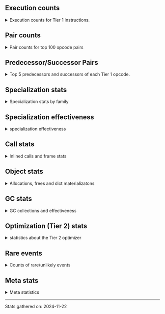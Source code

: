 ## Execution counts

<details>
<summary> Execution counts for Tier 1 instructions. </summary>


The "miss ratio" column shows the percentage of times the instruction
executed that it deoptimized. When this happens, the base unspecialized
instruction is not counted.

<table>
<thead>
<tr>
<th align="left">Name</th>
<th align="right">Base Count</th>
<th align="right">Head Count</th>
<th align="right">Change</th>
</tr>
</thead>
<tbody>
<tr>
<td align="left">NOP</td>
<td align="right">160</td>
<td align="right">2,788,620</td>
<td align="right">1,742,787.5%</td>
</tr>
<tr>
<td align="left">POP_JUMP_IF_NONE</td>
<td align="right">500</td>
<td align="right">6,293,580</td>
<td align="right">1,258,616.0%</td>
</tr>
<tr>
<td align="left">JUMP_BACKWARD</td>
<td align="right">660</td>
<td align="right">55,260</td>
<td align="right">8,272.7%</td>
</tr>
<tr>
<td align="left">GET_ITER</td>
<td align="right">12,920</td>
<td align="right">558,780</td>
<td align="right">4,224.9%</td>
</tr>
<tr>
<td align="left">FOR_ITER_RANGE</td>
<td align="right">13,400</td>
<td align="right">559,260</td>
<td align="right">4,073.6%</td>
</tr>
<tr>
<td align="left">STORE_SUBSCR_LIST_INT</td>
<td align="right">16,580</td>
<td align="right">602,880</td>
<td align="right">3,536.2%</td>
</tr>
<tr>
<td align="left">JUMP_FORWARD</td>
<td align="right">375,800</td>
<td align="right">5,368,120</td>
<td align="right">1,328.5%</td>
</tr>
<tr>
<td align="left">POP_JUMP_IF_NOT_NONE</td>
<td align="right">7,266,700</td>
<td align="right">41,998,860</td>
<td align="right">478.0%</td>
</tr>
<tr>
<td align="left">BINARY_OP_ADD_INT</td>
<td align="right">2,064,980</td>
<td align="right">11,151,640</td>
<td align="right">440.0%</td>
</tr>
<tr>
<td align="left">POP_JUMP_IF_TRUE</td>
<td align="right">2,420,800</td>
<td align="right">12,787,440</td>
<td align="right">428.2%</td>
</tr>
<tr>
<td align="left">CALL_ISINSTANCE</td>
<td align="right">2,420,440</td>
<td align="right">12,522,080</td>
<td align="right">417.3%</td>
</tr>
<tr>
<td align="left">LOAD_GLOBAL_BUILTIN</td>
<td align="right">2,420,740</td>
<td align="right">12,522,380</td>
<td align="right">417.3%</td>
</tr>
<tr>
<td align="left">STORE_ATTR_INSTANCE_VALUE</td>
<td align="right">16,596,040</td>
<td align="right">78,462,640</td>
<td align="right">372.8%</td>
</tr>
<tr>
<td align="left">LOAD_CONST_IMMORTAL</td>
<td align="right">13,225,420</td>
<td align="right">46,097,380</td>
<td align="right">248.6%</td>
</tr>
<tr>
<td align="left">LOAD_FAST_LOAD_FAST</td>
<td align="right">10,260,900</td>
<td align="right">27,826,380</td>
<td align="right">171.2%</td>
</tr>
<tr>
<td align="left">SWAP</td>
<td align="right">3,614,640</td>
<td align="right">9,727,120</td>
<td align="right">169.1%</td>
</tr>
<tr>
<td align="left">LOAD_GLOBAL_MODULE</td>
<td align="right">16,203,540</td>
<td align="right">42,356,420</td>
<td align="right">161.4%</td>
</tr>
<tr>
<td align="left">LOAD_FAST</td>
<td align="right">122,089,020</td>
<td align="right">317,163,180</td>
<td align="right">159.8%</td>
</tr>
<tr>
<td align="left">RESUME_CHECK</td>
<td align="right">23,177,240</td>
<td align="right">53,276,760</td>
<td align="right">129.9%</td>
</tr>
<tr>
<td align="left">BINARY_SUBSCR_LIST_INT</td>
<td align="right">4,436,640</td>
<td align="right">8,829,000</td>
<td align="right">99.0%</td>
</tr>
<tr>
<td align="left">LOAD_ATTR_INSTANCE_VALUE</td>
<td align="right">58,407,980</td>
<td align="right">115,920,620</td>
<td align="right">98.5%</td>
</tr>
<tr>
<td align="left">STORE_FAST</td>
<td align="right">44,225,400</td>
<td align="right">78,523,820</td>
<td align="right">77.6%</td>
</tr>
<tr>
<td align="left">CALL_PY_EXACT_ARGS</td>
<td align="right">31,104,880</td>
<td align="right">53,829,840</td>
<td align="right">73.1%</td>
</tr>
<tr>
<td align="left">LOAD_ATTR_METHOD_WITH_VALUES</td>
<td align="right">31,267,760</td>
<td align="right">54,013,340</td>
<td align="right">72.7%</td>
</tr>
<tr>
<td align="left">UNARY_NOT</td>
<td align="right">3,350,000</td>
<td align="right">1,409,240</td>
<td align="right">-57.9%</td>
</tr>
<tr>
<td align="left">BINARY_OP</td>
<td align="right">6,001,080</td>
<td align="right">2,590,920</td>
<td align="right">-56.8%</td>
</tr>
<tr>
<td align="left">LOAD_CONST</td>
<td align="right">1,200,360</td>
<td align="right">617,300</td>
<td align="right">-48.6%</td>
</tr>
<tr>
<td align="left">COMPARE_OP_INT</td>
<td align="right">9,469,700</td>
<td align="right">13,687,080</td>
<td align="right">44.5%</td>
</tr>
<tr>
<td align="left">BINARY_OP_SUBTRACT_INT</td>
<td align="right">2,415,140</td>
<td align="right">1,506,240</td>
<td align="right">-37.6%</td>
</tr>
<tr>
<td align="left">POP_TOP</td>
<td align="right">9,305,960</td>
<td align="right">12,288,880</td>
<td align="right">32.1%</td>
</tr>
<tr>
<td align="left">ENTER_EXECUTOR</td>
<td align="right">32,883,420</td>
<td align="right">23,801,300</td>
<td align="right">-27.6%</td>
</tr>
<tr>
<td align="left">RETURN_VALUE</td>
<td align="right">71,092,480</td>
<td align="right">87,322,420</td>
<td align="right">22.8%</td>
</tr>
<tr>
<td align="left">LOAD_SMALL_INT</td>
<td align="right">14,098,860</td>
<td align="right">17,047,740</td>
<td align="right">20.9%</td>
</tr>
<tr>
<td align="left">POP_JUMP_IF_FALSE</td>
<td align="right">50,064,140</td>
<td align="right">40,106,760</td>
<td align="right">-19.9%</td>
</tr>
<tr>
<td align="left">TO_BOOL_BOOL</td>
<td align="right">46,365,180</td>
<td align="right">40,535,640</td>
<td align="right">-12.6%</td>
</tr>
<tr>
<td align="left">COPY</td>
<td align="right">13,630,220</td>
<td align="right">13,580,760</td>
<td align="right">-0.4%</td>
</tr>
<tr>
<td align="left">EXIT_INIT_CHECK</td>
<td align="right">6,240</td>
<td align="right">6,240</td>
<td align="right">0.0%</td>
</tr>
<tr>
<td align="left">CALL_ALLOC_AND_ENTER_INIT</td>
<td align="right">6,240</td>
<td align="right">6,240</td>
<td align="right">0.0%</td>
</tr>
<tr>
<td align="left">BUILD_LIST</td>
<td align="right">1,920</td>
<td align="right">1,920</td>
<td align="right">0.0%</td>
</tr>
<tr>
<td align="left">LOAD_ATTR_CLASS</td>
<td align="right">1,440</td>
<td align="right">1,440</td>
<td align="right">0.0%</td>
</tr>
<tr>
<td align="left">EXTENDED_ARG</td>
<td align="right">720</td>
<td align="right">720</td>
<td align="right">0.0%</td>
</tr>
<tr>
<td align="left">PUSH_NULL</td>
<td align="right">600</td>
<td align="right">600</td>
<td align="right">0.0%</td>
</tr>
<tr>
<td align="left">CALL_NON_PY_GENERAL</td>
<td align="right">540</td>
<td align="right">540</td>
<td align="right">0.0%</td>
</tr>
<tr>
<td align="left">CALL_BUILTIN_CLASS</td>
<td align="right">300</td>
<td align="right">300</td>
<td align="right">0.0%</td>
</tr>
<tr>
<td align="left">LOAD_ATTR</td>
<td align="right">280</td>
<td align="right">280</td>
<td align="right">0.0%</td>
</tr>
<tr>
<td align="left">CALL</td>
<td align="right">260</td>
<td align="right">260</td>
<td align="right">0.0%</td>
</tr>
<tr>
<td align="left">INTERPRETER_EXIT</td>
<td align="right">240</td>
<td align="right">240</td>
<td align="right">0.0%</td>
</tr>
<tr>
<td align="left">LOAD_ATTR_MODULE</td>
<td align="right">180</td>
<td align="right">180</td>
<td align="right">0.0%</td>
</tr>
<tr>
<td align="left">BUILD_TUPLE</td>
<td align="right">120</td>
<td align="right">120</td>
<td align="right">0.0%</td>
</tr>
<tr>
<td align="left">LOAD_ATTR_METHOD_NO_DICT</td>
<td align="right">120</td>
<td align="right">120</td>
<td align="right">0.0%</td>
</tr>
<tr>
<td align="left">TO_BOOL</td>
<td align="right">100</td>
<td align="right">100</td>
<td align="right">0.0%</td>
</tr>
<tr>
<td align="left">LOAD_GLOBAL</td>
<td align="right">100</td>
<td align="right">100</td>
<td align="right">0.0%</td>
</tr>
<tr>
<td align="left">MAKE_FUNCTION</td>
<td align="right">60</td>
<td align="right">60</td>
<td align="right">0.0%</td>
</tr>
<tr>
<td align="left">CALL_FUNCTION_EX</td>
<td align="right">60</td>
<td align="right">60</td>
<td align="right">0.0%</td>
</tr>
<tr>
<td align="left">COPY_FREE_VARS</td>
<td align="right">60</td>
<td align="right">60</td>
<td align="right">0.0%</td>
</tr>
<tr>
<td align="left">FOR_ITER</td>
<td align="right">60</td>
<td align="right">60</td>
<td align="right">0.0%</td>
</tr>
<tr>
<td align="left">IS_OP</td>
<td align="right">60</td>
<td align="right">60</td>
<td align="right">0.0%</td>
</tr>
<tr>
<td align="left">LOAD_DEREF</td>
<td align="right">60</td>
<td align="right">60</td>
<td align="right">0.0%</td>
</tr>
<tr>
<td align="left">MAKE_CELL</td>
<td align="right">60</td>
<td align="right">60</td>
<td align="right">0.0%</td>
</tr>
<tr>
<td align="left">SET_FUNCTION_ATTRIBUTE</td>
<td align="right">60</td>
<td align="right">60</td>
<td align="right">0.0%</td>
</tr>
<tr>
<td align="left">STORE_DEREF</td>
<td align="right">60</td>
<td align="right">60</td>
<td align="right">0.0%</td>
</tr>
<tr>
<td align="left">STORE_FAST_STORE_FAST</td>
<td align="right">60</td>
<td align="right">60</td>
<td align="right">0.0%</td>
</tr>
<tr>
<td align="left">BINARY_OP_SUBTRACT_FLOAT</td>
<td align="right">60</td>
<td align="right">60</td>
<td align="right">0.0%</td>
</tr>
<tr>
<td align="left">BINARY_SUBSCR_TUPLE_INT</td>
<td align="right">60</td>
<td align="right">60</td>
<td align="right">0.0%</td>
</tr>
<tr>
<td align="left">CALL_METHOD_DESCRIPTOR_NOARGS</td>
<td align="right">60</td>
<td align="right">60</td>
<td align="right">0.0%</td>
</tr>
<tr>
<td align="left">CALL_METHOD_DESCRIPTOR_O</td>
<td align="right">60</td>
<td align="right">60</td>
<td align="right">0.0%</td>
</tr>
<tr>
<td align="left">CALL_PY_GENERAL</td>
<td align="right">60</td>
<td align="right">60</td>
<td align="right">0.0%</td>
</tr>
<tr>
<td align="left">UNPACK_SEQUENCE_TWO_TUPLE</td>
<td align="right">60</td>
<td align="right">60</td>
<td align="right">0.0%</td>
</tr>
<tr>
<td align="left">BINARY_SUBSCR</td>
<td align="right">20</td>
<td align="right">20</td>
<td align="right">0.0%</td>
</tr>
<tr>
<td align="left">COMPARE_OP</td>
<td align="right">20</td>
<td align="right">20</td>
<td align="right">0.0%</td>
</tr>
<tr>
<td align="left">UNPACK_SEQUENCE</td>
<td align="right">20</td>
<td align="right">20</td>
<td align="right">0.0%</td>
</tr>
</tbody>
</table>


</details>

## Pair counts

<details>
<summary> Pair counts for top 100 opcode pairs </summary>


Pairs of specialized operations that deoptimize and are then followed by
the corresponding unspecialized instruction are not counted as pairs.

Not included in comparative output.


</details>

## Predecessor/Successor Pairs

<details>
<summary> Top 5 predecessors and successors of each Tier 1 opcode. </summary>


This does not include the unspecialized instructions that occur after a
specialized instruction deoptimizes.

Not included in comparative output.


</details>

## Specialization stats

<details>
<summary> Specialization stats by family </summary>

### BINARY_OP

<details>
<summary> specialization stats for BINARY_OP family </summary>

<table>
<thead>
<tr>
<th align="left">Kind</th>
<th align="right">Base Count</th>
<th align="right">Base Ratio</th>
<th align="right">Head Count</th>
<th align="right">Head Ratio</th>
<th align="right">Change</th>
</tr>
</thead>
<tbody>
<tr>
<td align="left">
deferred
<details>
<summary>ⓘ</summary>

Lists the number of "deferred" (i.e. not specialized) instructions executed.
</details>
</td>
<td align="right">5,999,520</td>
<td align="right">23.9%</td>
<td align="right">2,590,200</td>
<td align="right">11.9%</td>
<td align="right">-56.8%</td>
</tr>
<tr>
<td align="left">
hit
<details>
<summary>ⓘ</summary>

Specialized instructions that complete.
</details>
</td>
<td align="right">19,144,140</td>
<td align="right">76.1%</td>
<td align="right">19,144,140</td>
<td align="right">88.1%</td>
<td align="right">0.0%</td>
</tr>
</tbody>
</table>

<table>
<thead>
<tr>
<th align="left">Success</th>
<th align="right">Base Count</th>
<th align="right">Base Ratio</th>
<th align="right">Head Count</th>
<th align="right">Head Ratio</th>
<th align="right">Change</th>
</tr>
</thead>
<tbody>
<tr>
<td align="left">Failure</td>
<td align="right">1,540</td>
<td align="right">100.0%</td>
<td align="right">700</td>
<td align="right">100.0%</td>
<td align="right">-54.5%</td>
</tr>
<tr>
<td align="left">Success</td>
<td align="right">0</td>
<td align="right">0.0%</td>
<td align="right">0</td>
<td align="right">0.0%</td>
<td align="right"></td>
</tr>
</tbody>
</table>

<table>
<thead>
<tr>
<th align="left">Failure kind</th>
<th align="right">Base Count</th>
<th align="right">Base Ratio</th>
<th align="right">Head Count</th>
<th align="right">Head Ratio</th>
<th align="right">Change</th>
</tr>
</thead>
<tbody>
<tr>
<td align="left">and int</td>
<td align="right">600</td>
<td align="right">39.0%</td>
<td align="right">220</td>
<td align="right">31.4%</td>
<td align="right">-63.3%</td>
</tr>
<tr>
<td align="left">floor divide</td>
<td align="right">600</td>
<td align="right">39.0%</td>
<td align="right">280</td>
<td align="right">40.0%</td>
<td align="right">-53.3%</td>
</tr>
<tr>
<td align="left">xor</td>
<td align="right">300</td>
<td align="right">19.5%</td>
<td align="right">160</td>
<td align="right">22.9%</td>
<td align="right">-46.7%</td>
</tr>
<tr>
<td align="left">multiply different types</td>
<td align="right">40</td>
<td align="right">2.6%</td>
<td align="right">40</td>
<td align="right">5.7%</td>
<td align="right">0.0%</td>
</tr>
</tbody>
</table>


</details>

### BINARY_SUBSCR

<details>
<summary> specialization stats for BINARY_SUBSCR family </summary>

<table>
<thead>
<tr>
<th align="left">Kind</th>
<th align="right">Base Count</th>
<th align="right">Base Ratio</th>
<th align="right">Head Count</th>
<th align="right">Head Ratio</th>
<th align="right">Change</th>
</tr>
</thead>
<tbody>
<tr>
<td align="left">
hit
<details>
<summary>ⓘ</summary>

Specialized instructions that complete.
</details>
</td>
<td align="right">10,210,860</td>
<td align="right">100.0%</td>
<td align="right">10,210,860</td>
<td align="right">100.0%</td>
<td align="right">0.0%</td>
</tr>
</tbody>
</table>

<table>
<thead>
<tr>
<th align="left">Success</th>
<th align="right">Base Count</th>
<th align="right">Base Ratio</th>
<th align="right">Head Count</th>
<th align="right">Head Ratio</th>
<th align="right">Change</th>
</tr>
</thead>
<tbody>
<tr>
<td align="left">Success</td>
<td align="right">20</td>
<td align="right">100.0%</td>
<td align="right">20</td>
<td align="right">100.0%</td>
<td align="right">0.0%</td>
</tr>
<tr>
<td align="left">Failure</td>
<td align="right">0</td>
<td align="right">0.0%</td>
<td align="right">0</td>
<td align="right">0.0%</td>
<td align="right"></td>
</tr>
</tbody>
</table>


</details>

### CALL

<details>
<summary> specialization stats for CALL family </summary>

<table>
<thead>
<tr>
<th align="left">Kind</th>
<th align="right">Base Count</th>
<th align="right">Base Ratio</th>
<th align="right">Head Count</th>
<th align="right">Head Ratio</th>
<th align="right">Change</th>
</tr>
</thead>
<tbody>
<tr>
<td align="left">
miss
<details>
<summary>ⓘ</summary>

Specialized instructions that deopt.
</details>
</td>
<td align="right">7,179,180</td>
<td align="right">5.5%</td>
<td align="right">7,661,400</td>
<td align="right">5.8%</td>
<td align="right">6.7%</td>
</tr>
<tr>
<td align="left">
hit
<details>
<summary>ⓘ</summary>

Specialized instructions that complete.
</details>
</td>
<td align="right">124,272,920</td>
<td align="right">94.5%</td>
<td align="right">123,799,820</td>
<td align="right">94.2%</td>
<td align="right">-0.4%</td>
</tr>
</tbody>
</table>

<table>
<thead>
<tr>
<th align="left">Success</th>
<th align="right">Base Count</th>
<th align="right">Base Ratio</th>
<th align="right">Head Count</th>
<th align="right">Head Ratio</th>
<th align="right">Change</th>
</tr>
</thead>
<tbody>
<tr>
<td align="left">Success</td>
<td align="right">135,700</td>
<td align="right">100.0%</td>
<td align="right">144,820</td>
<td align="right">100.0%</td>
<td align="right">6.7%</td>
</tr>
<tr>
<td align="left">Failure</td>
<td align="right">0</td>
<td align="right">0.0%</td>
<td align="right">0</td>
<td align="right">0.0%</td>
<td align="right"></td>
</tr>
</tbody>
</table>


</details>

### COMPARE_OP

<details>
<summary> specialization stats for COMPARE_OP family </summary>

<table>
<thead>
<tr>
<th align="left">Kind</th>
<th align="right">Base Count</th>
<th align="right">Base Ratio</th>
<th align="right">Head Count</th>
<th align="right">Head Ratio</th>
<th align="right">Change</th>
</tr>
</thead>
<tbody>
<tr>
<td align="left">
hit
<details>
<summary>ⓘ</summary>

Specialized instructions that complete.
</details>
</td>
<td align="right">21,199,500</td>
<td align="right">100.0%</td>
<td align="right">21,199,500</td>
<td align="right">100.0%</td>
<td align="right">0.0%</td>
</tr>
</tbody>
</table>

<table>
<thead>
<tr>
<th align="left">Success</th>
<th align="right">Base Count</th>
<th align="right">Base Ratio</th>
<th align="right">Head Count</th>
<th align="right">Head Ratio</th>
<th align="right">Change</th>
</tr>
</thead>
<tbody>
<tr>
<td align="left">Success</td>
<td align="right">20</td>
<td align="right">100.0%</td>
<td align="right">20</td>
<td align="right">100.0%</td>
<td align="right">0.0%</td>
</tr>
<tr>
<td align="left">Failure</td>
<td align="right">0</td>
<td align="right">0.0%</td>
<td align="right">0</td>
<td align="right">0.0%</td>
<td align="right"></td>
</tr>
</tbody>
</table>


</details>

### FOR_ITER

<details>
<summary> specialization stats for FOR_ITER family </summary>

<table>
<thead>
<tr>
<th align="left">Kind</th>
<th align="right">Base Count</th>
<th align="right">Base Ratio</th>
<th align="right">Head Count</th>
<th align="right">Head Ratio</th>
<th align="right">Change</th>
</tr>
</thead>
<tbody>
<tr>
<td align="left">
hit
<details>
<summary>ⓘ</summary>

Specialized instructions that complete.
</details>
</td>
<td align="right">13,400</td>
<td align="right">99.6%</td>
<td align="right">559,260</td>
<td align="right">100.0%</td>
<td align="right">4,073.6%</td>
</tr>
<tr>
<td align="left">
deferred
<details>
<summary>ⓘ</summary>

Lists the number of "deferred" (i.e. not specialized) instructions executed.
</details>
</td>
<td align="right">60</td>
<td align="right">0.4%</td>
<td align="right">60</td>
<td align="right">0.0%</td>
<td align="right">0.0%</td>
</tr>
</tbody>
</table>


</details>

### LOAD_ATTR

<details>
<summary> specialization stats for LOAD_ATTR family </summary>

<table>
<thead>
<tr>
<th align="left">Kind</th>
<th align="right">Base Count</th>
<th align="right">Base Ratio</th>
<th align="right">Head Count</th>
<th align="right">Head Ratio</th>
<th align="right">Change</th>
</tr>
</thead>
<tbody>
<tr>
<td align="left">
miss
<details>
<summary>ⓘ</summary>

Specialized instructions that deopt.
</details>
</td>
<td align="right">31,172,240</td>
<td align="right">9.0%</td>
<td align="right">41,834,700</td>
<td align="right">11.9%</td>
<td align="right">34.2%</td>
</tr>
<tr>
<td align="left">
hit
<details>
<summary>ⓘ</summary>

Specialized instructions that complete.
</details>
</td>
<td align="right">313,884,000</td>
<td align="right">91.0%</td>
<td align="right">310,309,400</td>
<td align="right">88.1%</td>
<td align="right">-1.1%</td>
</tr>
<tr>
<td align="left">
deferred
<details>
<summary>ⓘ</summary>

Lists the number of "deferred" (i.e. not specialized) instructions executed.
</details>
</td>
<td align="right">60</td>
<td align="right">0.0%</td>
<td align="right">60</td>
<td align="right">0.0%</td>
<td align="right">0.0%</td>
</tr>
</tbody>
</table>

<table>
<thead>
<tr>
<th align="left">Success</th>
<th align="right">Base Count</th>
<th align="right">Base Ratio</th>
<th align="right">Head Count</th>
<th align="right">Head Ratio</th>
<th align="right">Change</th>
</tr>
</thead>
<tbody>
<tr>
<td align="left">Success</td>
<td align="right">588,340</td>
<td align="right">100.0%</td>
<td align="right">789,560</td>
<td align="right">100.0%</td>
<td align="right">34.2%</td>
</tr>
<tr>
<td align="left">Failure</td>
<td align="right">20</td>
<td align="right">0.0%</td>
<td align="right">20</td>
<td align="right">0.0%</td>
<td align="right">0.0%</td>
</tr>
</tbody>
</table>


</details>

### LOAD_GLOBAL

<details>
<summary> specialization stats for LOAD_GLOBAL family </summary>

<table>
<thead>
<tr>
<th align="left">Kind</th>
<th align="right">Base Count</th>
<th align="right">Base Ratio</th>
<th align="right">Head Count</th>
<th align="right">Head Ratio</th>
<th align="right">Change</th>
</tr>
</thead>
<tbody>
<tr>
<td align="left">
hit
<details>
<summary>ⓘ</summary>

Specialized instructions that complete.
</details>
</td>
<td align="right">18,624,280</td>
<td align="right">100.0%</td>
<td align="right">54,878,800</td>
<td align="right">100.0%</td>
<td align="right">194.7%</td>
</tr>
</tbody>
</table>

<table>
<thead>
<tr>
<th align="left">Success</th>
<th align="right">Base Count</th>
<th align="right">Base Ratio</th>
<th align="right">Head Count</th>
<th align="right">Head Ratio</th>
<th align="right">Change</th>
</tr>
</thead>
<tbody>
<tr>
<td align="left">Success</td>
<td align="right">100</td>
<td align="right">100.0%</td>
<td align="right">100</td>
<td align="right">100.0%</td>
<td align="right">0.0%</td>
</tr>
<tr>
<td align="left">Failure</td>
<td align="right">0</td>
<td align="right">0.0%</td>
<td align="right">0</td>
<td align="right">0.0%</td>
<td align="right"></td>
</tr>
</tbody>
</table>


</details>

### STORE_ATTR

<details>
<summary> specialization stats for STORE_ATTR family </summary>

<table>
<thead>
<tr>
<th align="left">Kind</th>
<th align="right">Base Count</th>
<th align="right">Base Ratio</th>
<th align="right">Head Count</th>
<th align="right">Head Ratio</th>
<th align="right">Change</th>
</tr>
</thead>
<tbody>
<tr>
<td align="left">
miss
<details>
<summary>ⓘ</summary>

Specialized instructions that deopt.
</details>
</td>
<td align="right">22,620</td>
<td align="right">0.0%</td>
<td align="right">10,949,860</td>
<td align="right">12.3%</td>
<td align="right">48,307.9%</td>
</tr>
<tr>
<td align="left">
hit
<details>
<summary>ⓘ</summary>

Specialized instructions that complete.
</details>
</td>
<td align="right">89,153,900</td>
<td align="right">100.0%</td>
<td align="right">78,432,800</td>
<td align="right">87.7%</td>
<td align="right">-12.0%</td>
</tr>
</tbody>
</table>

<table>
<thead>
<tr>
<th align="left">Success</th>
<th align="right">Base Count</th>
<th align="right">Base Ratio</th>
<th align="right">Head Count</th>
<th align="right">Head Ratio</th>
<th align="right">Change</th>
</tr>
</thead>
<tbody>
<tr>
<td align="left">Success</td>
<td align="right">440</td>
<td align="right">100.0%</td>
<td align="right">206,580</td>
<td align="right">100.0%</td>
<td align="right">46,850.0%</td>
</tr>
<tr>
<td align="left">Failure</td>
<td align="right">0</td>
<td align="right">0.0%</td>
<td align="right">0</td>
<td align="right">0.0%</td>
<td align="right"></td>
</tr>
</tbody>
</table>


</details>

### STORE_SUBSCR

<details>
<summary> specialization stats for STORE_SUBSCR family </summary>

<table>
<thead>
<tr>
<th align="left">Kind</th>
<th align="right">Base Count</th>
<th align="right">Base Ratio</th>
<th align="right">Head Count</th>
<th align="right">Head Ratio</th>
<th align="right">Change</th>
</tr>
</thead>
<tbody>
<tr>
<td align="left">
hit
<details>
<summary>ⓘ</summary>

Specialized instructions that complete.
</details>
</td>
<td align="right">2,235,360</td>
<td align="right">100.0%</td>
<td align="right">2,235,360</td>
<td align="right">100.0%</td>
<td align="right">0.0%</td>
</tr>
</tbody>
</table>


</details>

### TO_BOOL

<details>
<summary> specialization stats for TO_BOOL family </summary>

<table>
<thead>
<tr>
<th align="left">Kind</th>
<th align="right">Base Count</th>
<th align="right">Base Ratio</th>
<th align="right">Head Count</th>
<th align="right">Head Ratio</th>
<th align="right">Change</th>
</tr>
</thead>
<tbody>
<tr>
<td align="left">
hit
<details>
<summary>ⓘ</summary>

Specialized instructions that complete.
</details>
</td>
<td align="right">162,486,420</td>
<td align="right">100.0%</td>
<td align="right">160,068,600</td>
<td align="right">100.0%</td>
<td align="right">-1.5%</td>
</tr>
<tr>
<td align="left">
deferred
<details>
<summary>ⓘ</summary>

Lists the number of "deferred" (i.e. not specialized) instructions executed.
</details>
</td>
<td align="right">60</td>
<td align="right">0.0%</td>
<td align="right">60</td>
<td align="right">0.0%</td>
<td align="right">0.0%</td>
</tr>
</tbody>
</table>

<table>
<thead>
<tr>
<th align="left">Success</th>
<th align="right">Base Count</th>
<th align="right">Base Ratio</th>
<th align="right">Head Count</th>
<th align="right">Head Ratio</th>
<th align="right">Change</th>
</tr>
</thead>
<tbody>
<tr>
<td align="left">Success</td>
<td align="right">20</td>
<td align="right">50.0%</td>
<td align="right">20</td>
<td align="right">50.0%</td>
<td align="right">0.0%</td>
</tr>
<tr>
<td align="left">Failure</td>
<td align="right">20</td>
<td align="right">50.0%</td>
<td align="right">20</td>
<td align="right">50.0%</td>
<td align="right">0.0%</td>
</tr>
</tbody>
</table>

<table>
<thead>
<tr>
<th align="left">Failure kind</th>
<th align="right">Base Count</th>
<th align="right">Base Ratio</th>
<th align="right">Head Count</th>
<th align="right">Head Ratio</th>
<th align="right">Change</th>
</tr>
</thead>
<tbody>
<tr>
<td align="left">sequence</td>
<td align="right">20</td>
<td align="right">100.0%</td>
<td align="right">20</td>
<td align="right">100.0%</td>
<td align="right">0.0%</td>
</tr>
</tbody>
</table>


</details>

### UNPACK_SEQUENCE

<details>
<summary> specialization stats for UNPACK_SEQUENCE family </summary>

<table>
<thead>
<tr>
<th align="left">Kind</th>
<th align="right">Base Count</th>
<th align="right">Base Ratio</th>
<th align="right">Head Count</th>
<th align="right">Head Ratio</th>
<th align="right">Change</th>
</tr>
</thead>
<tbody>
<tr>
<td align="left">
hit
<details>
<summary>ⓘ</summary>

Specialized instructions that complete.
</details>
</td>
<td align="right">60</td>
<td align="right">75.0%</td>
<td align="right">60</td>
<td align="right">75.0%</td>
<td align="right">0.0%</td>
</tr>
</tbody>
</table>

<table>
<thead>
<tr>
<th align="left">Success</th>
<th align="right">Base Count</th>
<th align="right">Base Ratio</th>
<th align="right">Head Count</th>
<th align="right">Head Ratio</th>
<th align="right">Change</th>
</tr>
</thead>
<tbody>
<tr>
<td align="left">Success</td>
<td align="right">20</td>
<td align="right">100.0%</td>
<td align="right">20</td>
<td align="right">100.0%</td>
<td align="right">0.0%</td>
</tr>
<tr>
<td align="left">Failure</td>
<td align="right">0</td>
<td align="right">0.0%</td>
<td align="right">0</td>
<td align="right">0.0%</td>
<td align="right"></td>
</tr>
</tbody>
</table>


</details>


</details>

## Specialization effectiveness

<details>
<summary> specialization effectiveness </summary>


All entries are execution counts. Should add up to the total number of
Tier 1 instructions executed.

<table>
<thead>
<tr>
<th align="left">Instructions</th>
<th align="right">Base Count</th>
<th align="right">Base Ratio</th>
<th align="right">Head Count</th>
<th align="right">Head Ratio</th>
<th align="right">Change</th>
</tr>
</thead>
<tbody>
<tr>
<td align="left">
Specialized hits
<details>
<summary>ⓘ</summary>

Specialized instructions, e.g. `LOAD_ATTR_MODULE` that complete.
</details>
</td>
<td align="right">221,240,040</td>
<td align="right">34.0%</td>
<td align="right">485,435,760</td>
<td align="right">38.9%</td>
<td align="right">119.4%</td>
</tr>
<tr>
<td align="left">
Basic
<details>
<summary>ⓘ</summary>

Instructions that are not and cannot be specialized, e.g. `LOAD_FAST`.
</details>
</td>
<td align="right">385,903,320</td>
<td align="right">59.2%</td>
<td align="right">699,275,940</td>
<td align="right">56.0%</td>
<td align="right">81.2%</td>
</tr>
<tr>
<td align="left">
Specialized misses
<details>
<summary>ⓘ</summary>

Specialized instructions, e.g. `LOAD_ATTR_MODULE` that deopt.
</details>
</td>
<td align="right">38,374,800</td>
<td align="right">5.9%</td>
<td align="right">60,446,620</td>
<td align="right">4.8%</td>
<td align="right">57.5%</td>
</tr>
<tr>
<td align="left">
Not specialized
<details>
<summary>ⓘ</summary>

Instructions that could be specialized but aren't, e.g. `LOAD_ATTR`, `BINARY_SLICE`.
</details>
</td>
<td align="right">6,001,940</td>
<td align="right">0.9%</td>
<td align="right">2,591,780</td>
<td align="right">0.2%</td>
<td align="right">-56.8%</td>
</tr>
</tbody>
</table>

### Deferred by instruction

<details>
<summary> Breakdown of deferred (not specialized) instruction counts by family </summary>

<table>
<thead>
<tr>
<th align="left">Name</th>
<th align="right">Base Count</th>
<th align="right">Base Ratio</th>
<th align="right">Head Count</th>
<th align="right">Head Ratio</th>
<th align="right">Change</th>
</tr>
</thead>
<tbody>
<tr>
<td align="left">BINARY_OP</td>
<td align="right">5,999,520</td>
<td align="right">100.0%</td>
<td align="right">2,590,200</td>
<td align="right">100.0%</td>
<td align="right">-56.8%</td>
</tr>
<tr>
<td align="left">TO_BOOL</td>
<td align="right">60</td>
<td align="right">0.0%</td>
<td align="right">60</td>
<td align="right">0.0%</td>
<td align="right">0.0%</td>
</tr>
<tr>
<td align="left">FOR_ITER</td>
<td align="right">60</td>
<td align="right">0.0%</td>
<td align="right">60</td>
<td align="right">0.0%</td>
<td align="right">0.0%</td>
</tr>
<tr>
<td align="left">LOAD_ATTR</td>
<td align="right">60</td>
<td align="right">0.0%</td>
<td align="right">60</td>
<td align="right">0.0%</td>
<td align="right">0.0%</td>
</tr>
<tr>
<td align="left">BINARY_SLICE</td>
<td align="right">0</td>
<td align="right">0.0%</td>
<td align="right">0</td>
<td align="right">0.0%</td>
<td align="right"></td>
</tr>
<tr>
<td align="left">STORE_SLICE</td>
<td align="right">0</td>
<td align="right">0.0%</td>
<td align="right">0</td>
<td align="right">0.0%</td>
<td align="right"></td>
</tr>
<tr>
<td align="left">CACHE</td>
<td align="right">0</td>
<td align="right">0.0%</td>
<td align="right">0</td>
<td align="right">0.0%</td>
<td align="right"></td>
</tr>
<tr>
<td align="left">BINARY_SUBSCR</td>
<td align="right">0</td>
<td align="right">0.0%</td>
<td align="right">0</td>
<td align="right">0.0%</td>
<td align="right"></td>
</tr>
<tr>
<td align="left">EXIT_INIT_CHECK</td>
<td align="right">0</td>
<td align="right">0.0%</td>
<td align="right">0</td>
<td align="right">0.0%</td>
<td align="right"></td>
</tr>
<tr>
<td align="left">GET_ITER</td>
<td align="right">0</td>
<td align="right">0.0%</td>
<td align="right">0</td>
<td align="right">0.0%</td>
<td align="right"></td>
</tr>
</tbody>
</table>


</details>

### Misses by instruction

<details>
<summary> Breakdown of misses (specialized deopts) instruction counts by family </summary>

<table>
<thead>
<tr>
<th align="left">Name</th>
<th align="right">Base Count</th>
<th align="right">Base Ratio</th>
<th align="right">Head Count</th>
<th align="right">Head Ratio</th>
<th align="right">Change</th>
</tr>
</thead>
<tbody>
<tr>
<td align="left">STORE_ATTR_INSTANCE_VALUE</td>
<td align="right">22,620</td>
<td align="right">0.1%</td>
<td align="right">10,949,860</td>
<td align="right">18.1%</td>
<td align="right">48,307.9%</td>
</tr>
<tr>
<td align="left">LOAD_ATTR_INSTANCE_VALUE</td>
<td align="right">15,265,460</td>
<td align="right">39.8%</td>
<td align="right">24,351,220</td>
<td align="right">40.3%</td>
<td align="right">59.5%</td>
</tr>
<tr>
<td align="left">RESUME</td>
<td align="right">760</td>
<td align="right">0.0%</td>
<td align="right">660</td>
<td align="right">0.0%</td>
<td align="right">-13.2%</td>
</tr>
<tr>
<td align="left">RESUME_CHECK</td>
<td align="right">760</td>
<td align="right">0.0%</td>
<td align="right">660</td>
<td align="right">0.0%</td>
<td align="right">-13.2%</td>
</tr>
<tr>
<td align="left">LOAD_ATTR_METHOD_WITH_VALUES</td>
<td align="right">15,906,780</td>
<td align="right">41.5%</td>
<td align="right">17,483,480</td>
<td align="right">28.9%</td>
<td align="right">9.9%</td>
</tr>
<tr>
<td align="left">CALL_PY_EXACT_ARGS</td>
<td align="right">7,179,180</td>
<td align="right">18.7%</td>
<td align="right">7,661,400</td>
<td align="right">12.7%</td>
<td align="right">6.7%</td>
</tr>
<tr>
<td align="left">CACHE</td>
<td align="right">0</td>
<td align="right">0.0%</td>
<td align="right">0</td>
<td align="right">0.0%</td>
<td align="right"></td>
</tr>
<tr>
<td align="left">EXIT_INIT_CHECK</td>
<td align="right">0</td>
<td align="right">0.0%</td>
<td align="right">0</td>
<td align="right">0.0%</td>
<td align="right"></td>
</tr>
<tr>
<td align="left">GET_ITER</td>
<td align="right">0</td>
<td align="right">0.0%</td>
<td align="right">0</td>
<td align="right">0.0%</td>
<td align="right"></td>
</tr>
<tr>
<td align="left">INTERPRETER_EXIT</td>
<td align="right">0</td>
<td align="right">0.0%</td>
<td align="right">0</td>
<td align="right">0.0%</td>
<td align="right"></td>
</tr>
</tbody>
</table>


</details>


</details>

## Call stats

<details>
<summary> Inlined calls and frame stats </summary>


This shows what fraction of calls to Python functions are inlined (i.e.
not having a call at the C level) and for those that are not, where the
call comes from.  The various categories overlap.

Also includes the count of frame objects created.

<table>
<thead>
<tr>
<th align="left"></th>
<th align="right">Base Count</th>
<th align="right">Base Ratio</th>
<th align="right">Head Count</th>
<th align="right">Head Ratio</th>
<th align="right">Change</th>
</tr>
</thead>
<tbody>
<tr>
<td align="left">Calls to PyEval_EvalDefault</td>
<td align="right">300</td>
<td align="right">0.0%</td>
<td align="right">300</td>
<td align="right">0.0%</td>
<td align="right">0.0%</td>
</tr>
<tr>
<td align="left">Calls to Python functions inlined</td>
<td align="right">115,526,700</td>
<td align="right">100.0%</td>
<td align="right">115,526,700</td>
<td align="right">100.0%</td>
<td align="right">0.0%</td>
</tr>
<tr>
<td align="left">Calls via PyEval_EvalFrame (total)</td>
<td align="right">300</td>
<td align="right">0.0%</td>
<td align="right">300</td>
<td align="right">0.0%</td>
<td align="right">0.0%</td>
</tr>
<tr>
<td align="left">Calls via PyEval_EvalFrame (vector)</td>
<td align="right">300</td>
<td align="right">0.0%</td>
<td align="right">300</td>
<td align="right">0.0%</td>
<td align="right">0.0%</td>
</tr>
<tr>
<td align="left">Calls via PyEval_EvalFrame (generator)</td>
<td align="right">0</td>
<td align="right">0.0%</td>
<td align="right">0</td>
<td align="right">0.0%</td>
<td align="right"></td>
</tr>
<tr>
<td align="left">Calls via PyEval_EvalFrame (legacy)</td>
<td align="right">0</td>
<td align="right">0.0%</td>
<td align="right">0</td>
<td align="right">0.0%</td>
<td align="right"></td>
</tr>
<tr>
<td align="left">Calls via PyEval_EvalFrame (function vectorcall)</td>
<td align="right">300</td>
<td align="right">0.0%</td>
<td align="right">300</td>
<td align="right">0.0%</td>
<td align="right">0.0%</td>
</tr>
<tr>
<td align="left">Calls via PyEval_EvalFrame (build class)</td>
<td align="right">0</td>
<td align="right">0.0%</td>
<td align="right">0</td>
<td align="right">0.0%</td>
<td align="right"></td>
</tr>
<tr>
<td align="left">Calls via PyEval_EvalFrame (slot)</td>
<td align="right">0</td>
<td align="right">0.0%</td>
<td align="right">0</td>
<td align="right">0.0%</td>
<td align="right"></td>
</tr>
<tr>
<td align="left">Calls via PyEval_EvalFrame (function ex)</td>
<td align="right">0</td>
<td align="right">0.0%</td>
<td align="right">0</td>
<td align="right">0.0%</td>
<td align="right"></td>
</tr>
<tr>
<td align="left">Calls via PyEval_EvalFrame (api)</td>
<td align="right">0</td>
<td align="right">0.0%</td>
<td align="right">0</td>
<td align="right">0.0%</td>
<td align="right"></td>
</tr>
<tr>
<td align="left">Calls via PyEval_EvalFrame (method)</td>
<td align="right">0</td>
<td align="right">0.0%</td>
<td align="right">0</td>
<td align="right">0.0%</td>
<td align="right"></td>
</tr>
<tr>
<td align="left">Frame objects created</td>
<td align="right">0</td>
<td align="right">0.0%</td>
<td align="right">0</td>
<td align="right">0.0%</td>
<td align="right"></td>
</tr>
<tr>
<td align="left">Frames pushed</td>
<td align="right">115,533,240</td>
<td align="right">100.0%</td>
<td align="right">115,533,240</td>
<td align="right">100.0%</td>
<td align="right">0.0%</td>
</tr>
</tbody>
</table>


</details>

## Object stats

<details>
<summary> Allocations, frees and dict materializatons </summary>


Below, "allocations" means "allocations that are not from a freelist".
Total allocations = "Allocations from freelist" + "Allocations".

"Inline values" is the number of values arrays inlined into objects.

The cache hit/miss numbers are for the MRO cache, split into dunder and
other names.

<table>
<thead>
<tr>
<th align="left"></th>
<th align="right">Base Count</th>
<th align="right">Base Ratio</th>
<th align="right">Head Count</th>
<th align="right">Head Ratio</th>
<th align="right">Change</th>
</tr>
</thead>
<tbody>
<tr>
<td align="left">Interpreter mortal increfs</td>
<td align="right">242,946,960</td>
<td align="right">16.8%</td>
<td align="right">560,035,780</td>
<td align="right">38.6%</td>
<td align="right">130.5%</td>
</tr>
<tr>
<td align="left">Allocations to 4 kbytes</td>
<td align="right">120</td>
<td align="right">0.0%</td>
<td align="right">260</td>
<td align="right">0.0%</td>
<td align="right">116.7%</td>
</tr>
<tr>
<td align="left">Interpreter immortal decrefs</td>
<td align="right">88,632,920</td>
<td align="right">6.2%</td>
<td align="right">149,398,060</td>
<td align="right">10.5%</td>
<td align="right">68.6%</td>
</tr>
<tr>
<td align="left">Method cache collisions</td>
<td align="right">85</td>
<td align="right"></td>
<td align="right">143</td>
<td align="right"></td>
<td align="right">68.2%</td>
</tr>
<tr>
<td align="left">Method cache misses</td>
<td align="right">90</td>
<td align="right"></td>
<td align="right">146</td>
<td align="right"></td>
<td align="right">62.2%</td>
</tr>
<tr>
<td align="left">Interpreter immortal increfs</td>
<td align="right">59,939,740</td>
<td align="right">4.2%</td>
<td align="right">96,300,160</td>
<td align="right">6.6%</td>
<td align="right">60.7%</td>
</tr>
<tr>
<td align="left">Mortal decrefs</td>
<td align="right">529,598,161</td>
<td align="right">36.9%</td>
<td align="right">308,729,845</td>
<td align="right">21.6%</td>
<td align="right">-41.7%</td>
</tr>
<tr>
<td align="left">Mortal increfs</td>
<td align="right">881,034,330</td>
<td align="right">61.0%</td>
<td align="right">537,264,066</td>
<td align="right">37.0%</td>
<td align="right">-39.0%</td>
</tr>
<tr>
<td align="left">Method cache hits</td>
<td align="right">42,986,430</td>
<td align="right"></td>
<td align="right">57,689,434</td>
<td align="right"></td>
<td align="right">34.2%</td>
</tr>
<tr>
<td align="left">Interpreter mortal decrefs</td>
<td align="right">608,537,760</td>
<td align="right">42.4%</td>
<td align="right">802,724,220</td>
<td align="right">56.2%</td>
<td align="right">31.9%</td>
</tr>
<tr>
<td align="left">Immortal decrefs</td>
<td align="right">209,449,879</td>
<td align="right">14.6%</td>
<td align="right">168,364,067</td>
<td align="right">11.8%</td>
<td align="right">-19.6%</td>
</tr>
<tr>
<td align="left">Frees to freelist</td>
<td align="right">3,440</td>
<td align="right"></td>
<td align="right">3,140</td>
<td align="right"></td>
<td align="right">-8.7%</td>
</tr>
<tr>
<td align="left">Allocations from freelist</td>
<td align="right">3,920</td>
<td align="right">0.0%</td>
<td align="right">3,620</td>
<td align="right">0.0%</td>
<td align="right">-7.7%</td>
</tr>
<tr>
<td align="left">Immortal increfs</td>
<td align="right">259,504,590</td>
<td align="right">18.0%</td>
<td align="right">257,810,646</td>
<td align="right">17.8%</td>
<td align="right">-0.7%</td>
</tr>
<tr>
<td align="left">Allocations</td>
<td align="right">14,170,340</td>
<td align="right">100.0%</td>
<td align="right">14,170,660</td>
<td align="right">100.0%</td>
<td align="right">0.0%</td>
</tr>
<tr>
<td align="left">Allocations to 512 bytes</td>
<td align="right">14,170,220</td>
<td align="right">100.0%</td>
<td align="right">14,170,360</td>
<td align="right">100.0%</td>
<td align="right">0.0%</td>
</tr>
<tr>
<td align="left">Frees</td>
<td align="right">14,161,711</td>
<td align="right"></td>
<td align="right">14,161,699</td>
<td align="right"></td>
<td align="right">-0.0%</td>
</tr>
<tr>
<td align="left">Allocations over 4 kbytes</td>
<td align="right">0</td>
<td align="right">0.0%</td>
<td align="right">40</td>
<td align="right">0.0%</td>
<td align="right">40 / 0 !!</td>
</tr>
<tr>
<td align="left">Inline values</td>
<td align="right">6,240</td>
<td align="right"></td>
<td align="right">6,240</td>
<td align="right"></td>
<td align="right">0.0%</td>
</tr>
<tr>
<td align="left">Materialize dict (on request)</td>
<td align="right">0</td>
<td align="right">0.0%</td>
<td align="right">0</td>
<td align="right">0.0%</td>
<td align="right"></td>
</tr>
<tr>
<td align="left">Materialize dict (new key)</td>
<td align="right">0</td>
<td align="right">0.0%</td>
<td align="right">0</td>
<td align="right">0.0%</td>
<td align="right"></td>
</tr>
<tr>
<td align="left">Materialize dict (too big)</td>
<td align="right">0</td>
<td align="right">0.0%</td>
<td align="right">0</td>
<td align="right">0.0%</td>
<td align="right"></td>
</tr>
<tr>
<td align="left">Materialize dict (str subclass)</td>
<td align="right">0</td>
<td align="right">0.0%</td>
<td align="right">0</td>
<td align="right">0.0%</td>
<td align="right"></td>
</tr>
<tr>
<td align="left">Method cache dunder hits</td>
<td align="right">0</td>
<td align="right"></td>
<td align="right">0</td>
<td align="right"></td>
<td align="right"></td>
</tr>
<tr>
<td align="left">Method cache dunder misses</td>
<td align="right">0</td>
<td align="right"></td>
<td align="right">0</td>
<td align="right"></td>
<td align="right"></td>
</tr>
</tbody>
</table>


</details>

## GC stats

<details>
<summary> GC collections and effectiveness </summary>


Collected/visits gives some measure of efficiency.

<table>
<thead>
<tr>
<th align="right">Generation</th>
<th align="right">Base Collections</th>
<th align="right">Base Objects collected</th>
<th align="right">Base Object visits</th>
<th align="right">Head Collections</th>
<th align="right">Head Objects collected</th>
<th align="right">Head Object visits</th>
</tr>
</thead>
<tbody>
<tr>
<td align="right">0</td>
<td align="right">0</td>
<td align="right">0</td>
<td align="right">0</td>
<td align="right">0</td>
<td align="right">0</td>
<td align="right">0</td>
</tr>
<tr>
<td align="right">1</td>
<td align="right">0</td>
<td align="right">0</td>
<td align="right">0</td>
<td align="right">0</td>
<td align="right">0</td>
<td align="right">0</td>
</tr>
<tr>
<td align="right">2</td>
<td align="right">0</td>
<td align="right">0</td>
<td align="right">0</td>
<td align="right">0</td>
<td align="right">0</td>
<td align="right">0</td>
</tr>
</tbody>
</table>


</details>

## Optimization (Tier 2) stats

<details>
<summary> statistics about the Tier 2 optimizer </summary>

<table>
<thead>
<tr>
<th align="left"></th>
<th align="right">Base Count</th>
<th align="right">Base Ratio</th>
<th align="right">Head Count</th>
<th align="right">Head Ratio</th>
<th align="right">Change</th>
</tr>
</thead>
<tbody>
<tr>
<td align="left">
Traces created
<details>
<summary>ⓘ</summary>

The number of traces that were successfully created.
</details>
</td>
<td align="right">180</td>
<td align="right">2.1%</td>
<td align="right">820</td>
<td align="right">30.4%</td>
<td align="right">355.6%</td>
</tr>
<tr>
<td align="left">
Trace too short
<details>
<summary>ⓘ</summary>

A potential trace is abandoced because it it too short.
</details>
</td>
<td align="right">8,200</td>
<td align="right">97.9%</td>
<td align="right">1,880</td>
<td align="right">69.6%</td>
<td align="right">-77.1%</td>
</tr>
<tr>
<td align="left">
Trace stack underflow
<details>
<summary>ⓘ</summary>

A potential trace is abandoned because it pops more frames than it pushes.
</details>
</td>
<td align="right">8,220</td>
<td align="right">98.1%</td>
<td align="right">2,120</td>
<td align="right">78.5%</td>
<td align="right">-74.2%</td>
</tr>
<tr>
<td align="left">
Optimization attempts
<details>
<summary>ⓘ</summary>

The number of times a potential trace is identified.  Specifically, this occurs in the JUMP BACKWARD instruction when the counter reaches a threshold.
</details>
</td>
<td align="right">8,380</td>
<td align="right"></td>
<td align="right">2,700</td>
<td align="right"></td>
<td align="right">-67.8%</td>
</tr>
<tr>
<td align="left">
Uops executed
<details>
<summary>ⓘ</summary>

The total number of uops (micro-operations) that were executed
</details>
</td>
<td align="right">3,443,016,040</td>
<td align="right">2,790.9%</td>
<td align="right">2,301,633,620</td>
<td align="right">2,477.2%</td>
<td align="right">-33.2%</td>
</tr>
<tr>
<td align="left">
Traces executed
<details>
<summary>ⓘ</summary>

The number of traces that were executed
</details>
</td>
<td align="right">123,365,400</td>
<td align="right"></td>
<td align="right">92,912,500</td>
<td align="right"></td>
<td align="right">-24.7%</td>
</tr>
<tr>
<td align="left">
Trace stack overflow
<details>
<summary>ⓘ</summary>

A trace is truncated because it would require more than 5 stack frames.
</details>
</td>
<td align="right">0</td>
<td align="right">0.0%</td>
<td align="right">0</td>
<td align="right">0.0%</td>
<td align="right"></td>
</tr>
<tr>
<td align="left">
Trace too long
<details>
<summary>ⓘ</summary>

A trace is truncated because it is longer than the instruction buffer.
</details>
</td>
<td align="right">0</td>
<td align="right">0.0%</td>
<td align="right">0</td>
<td align="right">0.0%</td>
<td align="right"></td>
</tr>
<tr>
<td align="left">
Inner loop found
<details>
<summary>ⓘ</summary>

A trace is truncated because it has an inner loop
</details>
</td>
<td align="right">0</td>
<td align="right">0.0%</td>
<td align="right">0</td>
<td align="right">0.0%</td>
<td align="right"></td>
</tr>
<tr>
<td align="left">
Recursive call
<details>
<summary>ⓘ</summary>

A trace is truncated because it has a recursive call.
</details>
</td>
<td align="right">0</td>
<td align="right">0.0%</td>
<td align="right">0</td>
<td align="right">0.0%</td>
<td align="right"></td>
</tr>
<tr>
<td align="left">
Low confidence
<details>
<summary>ⓘ</summary>

A trace is abandoned because the likelihood of the jump to top being taken is too low.
</details>
</td>
<td align="right">0</td>
<td align="right">0.0%</td>
<td align="right">80</td>
<td align="right">3.0%</td>
<td align="right">80 / 0 !!</td>
</tr>
<tr>
<td align="left">
Executors invalidated
<details>
<summary>ⓘ</summary>

The number of executors that were invalidated due to watched dictionary changes.
</details>
</td>
<td align="right">0</td>
<td align="right">0.0%</td>
<td align="right">0</td>
<td align="right">0.0%</td>
<td align="right"></td>
</tr>
</tbody>
</table>

<table>
<thead>
<tr>
<th align="left"></th>
<th align="right">Base Count</th>
<th align="right">Base Ratio</th>
<th align="right">Head Count</th>
<th align="right">Head Ratio</th>
<th align="right">Change</th>
</tr>
</thead>
<tbody>
<tr>
<td align="left">
Optimizer attempts
<details>
<summary>ⓘ</summary>

The number of times the trace optimizer (_Py_uop_analyze_and_optimize) was run.
</details>
</td>
<td align="right">180</td>
<td align="right"></td>
<td align="right">820</td>
<td align="right"></td>
<td align="right">355.6%</td>
</tr>
<tr>
<td align="left">
Optimizer successes
<details>
<summary>ⓘ</summary>

The number of traces that were successfully optimized.
</details>
</td>
<td align="right">120</td>
<td align="right">66.7%</td>
<td align="right">440</td>
<td align="right">53.7%</td>
<td align="right">266.7%</td>
</tr>
<tr>
<td align="left">
Optimizer no memory
<details>
<summary>ⓘ</summary>

The number of optimizations that failed due to no memory.
</details>
</td>
<td align="right">0</td>
<td align="right">0.0%</td>
<td align="right">0</td>
<td align="right">0.0%</td>
<td align="right"></td>
</tr>
<tr>
<td align="left">
Remove globals builtins changed
<details>
<summary>ⓘ</summary>

The builtins changed during optimization
</details>
</td>
<td align="right">0</td>
<td align="right">0.0%</td>
<td align="right">0</td>
<td align="right">0.0%</td>
<td align="right"></td>
</tr>
<tr>
<td align="left">
Remove globals incorrect keys
<details>
<summary>ⓘ</summary>

The keys in the globals dictionary aren't what was expected
</details>
</td>
<td align="right">0</td>
<td align="right">0.0%</td>
<td align="right">0</td>
<td align="right">0.0%</td>
<td align="right"></td>
</tr>
</tbody>
</table>

### Trace length histogram

<details>
<summary> trace length histogram </summary>

<table>
<thead>
<tr>
<th align="left">Range</th>
<th align="right">Base Count</th>
<th align="right">Base Ratio</th>
<th align="right">Head Count</th>
<th align="right">Head Ratio</th>
<th align="right">Change</th>
</tr>
</thead>
<tbody>
<tr>
<td align="left"><= 1</td>
<td align="right">0</td>
<td align="right">0.0%</td>
<td align="right">0</td>
<td align="right">0.0%</td>
<td align="right"></td>
</tr>
<tr>
<td align="left"><= 2</td>
<td align="right">0</td>
<td align="right">0.0%</td>
<td align="right">0</td>
<td align="right">0.0%</td>
<td align="right"></td>
</tr>
<tr>
<td align="left"><= 4</td>
<td align="right">0</td>
<td align="right">0.0%</td>
<td align="right">0</td>
<td align="right">0.0%</td>
<td align="right"></td>
</tr>
<tr>
<td align="left"><= 8</td>
<td align="right">0</td>
<td align="right">0.0%</td>
<td align="right">40</td>
<td align="right">4.9%</td>
<td align="right">40 / 0 !!</td>
</tr>
<tr>
<td align="left"><= 16</td>
<td align="right">0</td>
<td align="right">0.0%</td>
<td align="right">100</td>
<td align="right">12.2%</td>
<td align="right">100 / 0 !!</td>
</tr>
<tr>
<td align="left"><= 32</td>
<td align="right">0</td>
<td align="right">0.0%</td>
<td align="right">60</td>
<td align="right">7.3%</td>
<td align="right">60 / 0 !!</td>
</tr>
<tr>
<td align="left"><= 64</td>
<td align="right">60</td>
<td align="right">33.3%</td>
<td align="right">40</td>
<td align="right">4.9%</td>
<td align="right">-33.3%</td>
</tr>
<tr>
<td align="left"><= 128</td>
<td align="right">120</td>
<td align="right">66.7%</td>
<td align="right">440</td>
<td align="right">53.7%</td>
<td align="right">266.7%</td>
</tr>
<tr>
<td align="left"><= 256</td>
<td align="right"></td>
<td align="right"></td>
<td align="right">120</td>
<td align="right">14.6%</td>
<td align="right"></td>
</tr>
<tr>
<td align="left"><= 512</td>
<td align="right"></td>
<td align="right"></td>
<td align="right">20</td>
<td align="right">2.4%</td>
<td align="right"></td>
</tr>
</tbody>
</table>


</details>

### Optimized trace length histogram

<details>
<summary> optimized trace length histogram </summary>

<table>
<thead>
<tr>
<th align="left">Range</th>
<th align="right">Base Count</th>
<th align="right">Base Ratio</th>
<th align="right">Head Count</th>
<th align="right">Head Ratio</th>
<th align="right">Change</th>
</tr>
</thead>
<tbody>
<tr>
<td align="left"><= 1</td>
<td align="right">0</td>
<td align="right">0.0%</td>
<td align="right">0</td>
<td align="right">0.0%</td>
<td align="right"></td>
</tr>
<tr>
<td align="left"><= 2</td>
<td align="right">0</td>
<td align="right">0.0%</td>
<td align="right">0</td>
<td align="right">0.0%</td>
<td align="right"></td>
</tr>
<tr>
<td align="left"><= 4</td>
<td align="right">0</td>
<td align="right">0.0%</td>
<td align="right">0</td>
<td align="right">0.0%</td>
<td align="right"></td>
</tr>
<tr>
<td align="left"><= 8</td>
<td align="right">0</td>
<td align="right">0.0%</td>
<td align="right">140</td>
<td align="right">17.1%</td>
<td align="right">140 / 0 !!</td>
</tr>
<tr>
<td align="left"><= 16</td>
<td align="right">0</td>
<td align="right">0.0%</td>
<td align="right">20</td>
<td align="right">2.4%</td>
<td align="right">20 / 0 !!</td>
</tr>
<tr>
<td align="left"><= 32</td>
<td align="right">40</td>
<td align="right">22.2%</td>
<td align="right">60</td>
<td align="right">7.3%</td>
<td align="right">50.0%</td>
</tr>
<tr>
<td align="left"><= 64</td>
<td align="right">60</td>
<td align="right">33.3%</td>
<td align="right">120</td>
<td align="right">14.6%</td>
<td align="right">100.0%</td>
</tr>
<tr>
<td align="left"><= 128</td>
<td align="right">20</td>
<td align="right">11.1%</td>
<td align="right">80</td>
<td align="right">9.8%</td>
<td align="right">300.0%</td>
</tr>
<tr>
<td align="left"><= 256</td>
<td align="right"></td>
<td align="right"></td>
<td align="right">20</td>
<td align="right">2.4%</td>
<td align="right"></td>
</tr>
</tbody>
</table>


</details>

### Trace run length histogram

<details>
<summary> trace run length histogram </summary>

<table>
<thead>
<tr>
<th align="left">Range</th>
<th align="right">Base Count</th>
<th align="right">Base Ratio</th>
<th align="right">Head Count</th>
<th align="right">Head Ratio</th>
<th align="right">Change</th>
</tr>
</thead>
<tbody>
<tr>
<td align="left"><= 1</td>
<td align="right">0</td>
<td align="right">0.0%</td>
<td align="right">0</td>
<td align="right">0.0%</td>
<td align="right"></td>
</tr>
</tbody>
</table>


</details>

### Uop execution stats

<details>
<summary> uop execution stats </summary>

<table>
<thead>
<tr>
<th align="left">Name</th>
<th align="right">Base Count</th>
<th align="right">Head Count</th>
<th align="right">Change</th>
</tr>
</thead>
<tbody>
<tr>
<td align="left">_CHECK_VALIDITY_AND_SET_IP</td>
<td align="right">189,480</td>
<td align="right">4,904,800</td>
<td align="right">2,488.6%</td>
</tr>
<tr>
<td align="left">_LOAD_SMALL_INT_0</td>
<td align="right">545,860</td>
<td align="right">2,990,240</td>
<td align="right">447.8%</td>
</tr>
<tr>
<td align="left">_GUARD_IS_NONE_POP</td>
<td align="right">23,680,940</td>
<td align="right">1,622,000</td>
<td align="right">-93.2%</td>
</tr>
<tr>
<td align="left">_GUARD_DORV_NO_DICT</td>
<td align="right">72,580,480</td>
<td align="right">10,920,020</td>
<td align="right">-85.0%</td>
</tr>
<tr>
<td align="left">_STORE_ATTR_INSTANCE_VALUE</td>
<td align="right">72,580,480</td>
<td align="right">10,920,020</td>
<td align="right">-85.0%</td>
</tr>
<tr>
<td align="left">_LOAD_FAST_1</td>
<td align="right">88,835,240</td>
<td align="right">13,567,220</td>
<td align="right">-84.7%</td>
</tr>
<tr>
<td align="left">_LOAD_FAST_4</td>
<td align="right">8,215,300</td>
<td align="right">1,452,880</td>
<td align="right">-82.3%</td>
</tr>
<tr>
<td align="left">_STORE_FAST_2</td>
<td align="right">13,670,140</td>
<td align="right">2,662,400</td>
<td align="right">-80.5%</td>
</tr>
<tr>
<td align="left">_LOAD_CONST_INLINE</td>
<td align="right">30,094,440</td>
<td align="right">6,067,960</td>
<td align="right">-79.8%</td>
</tr>
<tr>
<td align="left">_STORE_FAST_4</td>
<td align="right">3,534,300</td>
<td align="right">722,320</td>
<td align="right">-79.6%</td>
</tr>
<tr>
<td align="left">_STORE_FAST_3</td>
<td align="right">15,881,220</td>
<td align="right">3,267,520</td>
<td align="right">-79.4%</td>
</tr>
<tr>
<td align="left">_LOAD_FAST_2</td>
<td align="right">43,416,160</td>
<td align="right">9,950,420</td>
<td align="right">-77.1%</td>
</tr>
<tr>
<td align="left">_STORE_FAST_6</td>
<td align="right">2,070,960</td>
<td align="right">484,900</td>
<td align="right">-76.6%</td>
</tr>
<tr>
<td align="left">_LOAD_CONST_INLINE_BORROW</td>
<td align="right">46,074,600</td>
<td align="right">10,855,000</td>
<td align="right">-76.4%</td>
</tr>
<tr>
<td align="left">_BINARY_SUBSCR_LIST_INT</td>
<td align="right">5,774,160</td>
<td align="right">1,381,800</td>
<td align="right">-76.1%</td>
</tr>
<tr>
<td align="left">_LOAD_FAST_6</td>
<td align="right">2,656,320</td>
<td align="right">636,700</td>
<td align="right">-76.0%</td>
</tr>
<tr>
<td align="left">_CALL_ISINSTANCE</td>
<td align="right">13,369,160</td>
<td align="right">3,267,520</td>
<td align="right">-75.6%</td>
</tr>
<tr>
<td align="left">_LOAD_CONST_INLINE_WITH_NULL</td>
<td align="right">13,369,160</td>
<td align="right">3,267,520</td>
<td align="right">-75.6%</td>
</tr>
<tr>
<td align="left">_TIER2_RESUME_CHECK</td>
<td align="right">13,369,380</td>
<td align="right">3,267,600</td>
<td align="right">-75.6%</td>
</tr>
<tr>
<td align="left">_INIT_CALL_PY_EXACT_ARGS_2</td>
<td align="right">11,148,980</td>
<td align="right">2,851,900</td>
<td align="right">-74.4%</td>
</tr>
<tr>
<td align="left">_BINARY_OP_ADD_INT</td>
<td align="right">12,445,180</td>
<td align="right">3,358,520</td>
<td align="right">-73.0%</td>
</tr>
<tr>
<td align="left">_INIT_CALL_PY_EXACT_ARGS_1</td>
<td align="right">16,738,760</td>
<td align="right">4,689,140</td>
<td align="right">-72.0%</td>
</tr>
<tr>
<td align="left">_STORE_FAST_1</td>
<td align="right">10,032,200</td>
<td align="right">2,852,220</td>
<td align="right">-71.6%</td>
</tr>
<tr>
<td align="left">_GUARD_BOTH_INT</td>
<td align="right">3,542,040</td>
<td align="right">1,331,200</td>
<td align="right">-62.4%</td>
</tr>
<tr>
<td align="left">_SWAP</td>
<td align="right">10,031,280</td>
<td align="right">3,918,800</td>
<td align="right">-60.9%</td>
</tr>
<tr>
<td align="left">_LOAD_FAST_3</td>
<td align="right">41,324,800</td>
<td align="right">16,644,140</td>
<td align="right">-59.7%</td>
</tr>
<tr>
<td align="left">_LOAD_ATTR</td>
<td align="right">11,791,440</td>
<td align="right">4,904,800</td>
<td align="right">-58.4%</td>
</tr>
<tr>
<td align="left">_STORE_FAST_0</td>
<td align="right">5,923,660</td>
<td align="right">9,370,140</td>
<td align="right">58.2%</td>
</tr>
<tr>
<td align="left">_LOAD_FAST_5</td>
<td align="right">5,237,960</td>
<td align="right">2,363,040</td>
<td align="right">-54.9%</td>
</tr>
<tr>
<td align="left">_STORE_FAST_5</td>
<td align="right">4,850,240</td>
<td align="right">2,304,800</td>
<td align="right">-52.5%</td>
</tr>
<tr>
<td align="left">_LOAD_SMALL_INT_1</td>
<td align="right">12,527,380</td>
<td align="right">6,348,760</td>
<td align="right">-49.3%</td>
</tr>
<tr>
<td align="left">_CHECK_STACK_SPACE</td>
<td align="right">5,569,940</td>
<td align="right">2,851,900</td>
<td align="right">-48.8%</td>
</tr>
<tr>
<td align="left">_DYNAMIC_EXIT</td>
<td align="right">5,569,940</td>
<td align="right">2,851,900</td>
<td align="right">-48.8%</td>
</tr>
<tr>
<td align="left">_GUARD_NOS_INT</td>
<td align="right">18,219,040</td>
<td align="right">9,351,860</td>
<td align="right">-48.7%</td>
</tr>
<tr>
<td align="left">_BINARY_OP_SUBTRACT_INT</td>
<td align="right">2,218,780</td>
<td align="right">3,127,680</td>
<td align="right">41.0%</td>
</tr>
<tr>
<td align="left">_GUARD_IS_NOT_NONE_POP</td>
<td align="right">48,875,680</td>
<td align="right">29,909,380</td>
<td align="right">-38.8%</td>
</tr>
<tr>
<td align="left">_RETURN_VALUE</td>
<td align="right">44,440,760</td>
<td align="right">28,210,820</td>
<td align="right">-36.5%</td>
</tr>
<tr>
<td align="left">_COMPARE_OP_INT</td>
<td align="right">11,729,800</td>
<td align="right">7,512,420</td>
<td align="right">-36.0%</td>
</tr>
<tr>
<td align="left">_CHECK_FUNCTION</td>
<td align="right">66,280,220</td>
<td align="right">42,607,000</td>
<td align="right">-35.7%</td>
</tr>
<tr>
<td align="left">_CHECK_VALIDITY</td>
<td align="right">53,431,020</td>
<td align="right">34,536,300</td>
<td align="right">-35.4%</td>
</tr>
<tr>
<td align="left">_GUARD_TYPE_VERSION</td>
<td align="right">235,064,680</td>
<td align="right">160,256,020</td>
<td align="right">-31.8%</td>
</tr>
<tr>
<td align="left">_SET_IP</td>
<td align="right">137,981,980</td>
<td align="right">96,371,420</td>
<td align="right">-30.2%</td>
</tr>
<tr>
<td align="left">_LOAD_FAST_0</td>
<td align="right">285,014,420</td>
<td align="right">199,880,680</td>
<td align="right">-29.9%</td>
</tr>
<tr>
<td align="left">_CHECK_MANAGED_OBJECT_HAS_VALUES</td>
<td align="right">176,766,180</td>
<td align="right">125,278,080</td>
<td align="right">-29.1%</td>
</tr>
<tr>
<td align="left">_LOAD_ATTR_INSTANCE_VALUE_0</td>
<td align="right">176,766,180</td>
<td align="right">125,278,080</td>
<td align="right">-29.1%</td>
</tr>
<tr>
<td align="left">_GUARD_DORV_VALUES_INST_ATTR_FROM_DICT</td>
<td align="right">78,612,580</td>
<td align="right">56,930,320</td>
<td align="right">-27.6%</td>
</tr>
<tr>
<td align="left">_GUARD_KEYS_VERSION</td>
<td align="right">78,612,580</td>
<td align="right">56,930,320</td>
<td align="right">-27.6%</td>
</tr>
<tr>
<td align="left">_LOAD_ATTR_METHOD_WITH_VALUES</td>
<td align="right">78,612,580</td>
<td align="right">56,930,320</td>
<td align="right">-27.6%</td>
</tr>
<tr>
<td align="left">_CHECK_FUNCTION_EXACT_ARGS</td>
<td align="right">84,550,960</td>
<td align="right">61,835,120</td>
<td align="right">-26.9%</td>
</tr>
<tr>
<td align="left">_CHECK_FUNCTION_VERSION</td>
<td align="right">84,550,960</td>
<td align="right">61,835,120</td>
<td align="right">-26.9%</td>
</tr>
<tr>
<td align="left">_PUSH_FRAME</td>
<td align="right">84,550,960</td>
<td align="right">61,835,120</td>
<td align="right">-26.9%</td>
</tr>
<tr>
<td align="left">_SAVE_RETURN_OFFSET</td>
<td align="right">84,550,960</td>
<td align="right">61,835,120</td>
<td align="right">-26.9%</td>
</tr>
<tr>
<td align="left">_STORE_SUBSCR_LIST_INT</td>
<td align="right">2,218,780</td>
<td align="right">1,632,480</td>
<td align="right">-26.4%</td>
</tr>
<tr>
<td align="left">_GUARD_TOS_INT</td>
<td align="right">2,218,780</td>
<td align="right">1,632,480</td>
<td align="right">-26.4%</td>
</tr>
<tr>
<td align="left">_RESUME_CHECK</td>
<td align="right">78,981,020</td>
<td align="right">58,983,220</td>
<td align="right">-25.3%</td>
</tr>
<tr>
<td align="left">_CHECK_STACK_SPACE_OPERAND</td>
<td align="right">57,220,220</td>
<td align="right">43,026,500</td>
<td align="right">-24.8%</td>
</tr>
<tr>
<td align="left">_START_EXECUTOR</td>
<td align="right">123,365,400</td>
<td align="right">92,912,500</td>
<td align="right">-24.7%</td>
</tr>
<tr>
<td align="left">_ITER_NEXT_RANGE</td>
<td align="right">2,221,300</td>
<td align="right">1,675,440</td>
<td align="right">-24.6%</td>
</tr>
<tr>
<td align="left">_LOAD_SMALL_INT</td>
<td align="right">2,221,300</td>
<td align="right">1,675,440</td>
<td align="right">-24.6%</td>
</tr>
<tr>
<td align="left">_MAKE_WARM</td>
<td align="right">124,997,880</td>
<td align="right">94,544,980</td>
<td align="right">-24.4%</td>
</tr>
<tr>
<td align="left">_EXIT_TRACE</td>
<td align="right">117,794,820</td>
<td align="right">90,060,020</td>
<td align="right">-23.5%</td>
</tr>
<tr>
<td align="left">_GUARD_NOT_EXHAUSTED_RANGE</td>
<td align="right">2,779,780</td>
<td align="right">2,233,920</td>
<td align="right">-19.6%</td>
</tr>
<tr>
<td align="left">_ITER_CHECK_RANGE</td>
<td align="right">2,779,780</td>
<td align="right">2,233,920</td>
<td align="right">-19.6%</td>
</tr>
<tr>
<td align="left">_DEOPT</td>
<td align="right">640</td>
<td align="right">580</td>
<td align="right">-9.4%</td>
</tr>
<tr>
<td align="left">_GUARD_IS_TRUE_POP</td>
<td align="right">47,925,580</td>
<td align="right">43,578,720</td>
<td align="right">-9.1%</td>
</tr>
<tr>
<td align="left">_UNARY_NOT</td>
<td align="right">26,487,160</td>
<td align="right">28,427,920</td>
<td align="right">7.3%</td>
</tr>
<tr>
<td align="left">_POP_TOP</td>
<td align="right">55,757,860</td>
<td align="right">52,774,940</td>
<td align="right">-5.3%</td>
</tr>
<tr>
<td align="left">_GUARD_IS_FALSE_POP</td>
<td align="right">60,156,780</td>
<td align="right">63,290,080</td>
<td align="right">5.2%</td>
</tr>
<tr>
<td align="left">_INIT_CALL_PY_EXACT_ARGS_0</td>
<td align="right">56,663,220</td>
<td align="right">54,294,080</td>
<td align="right">-4.2%</td>
</tr>
<tr>
<td align="left">_TO_BOOL_BOOL</td>
<td align="right">116,121,240</td>
<td align="right">119,532,960</td>
<td align="right">2.9%</td>
</tr>
<tr>
<td align="left">_CHECK_PERIODIC</td>
<td align="right">27,914,040</td>
<td align="right">27,859,460</td>
<td align="right">-0.2%</td>
</tr>
<tr>
<td align="left">_COPY</td>
<td align="right">75,540,220</td>
<td align="right">75,589,680</td>
<td align="right">0.1%</td>
</tr>
<tr>
<td align="left">_JUMP_TO_TOP</td>
<td align="right">1,632,480</td>
<td align="right">1,632,480</td>
<td align="right">0.0%</td>
</tr>
<tr>
<td align="left">_GET_ITER</td>
<td align="right">545,860</td>
<td align="right"></td>
<td align="right"></td>
</tr>
<tr>
<td align="left">_BINARY_OP</td>
<td align="right"></td>
<td align="right">3,409,320</td>
<td align="right"></td>
</tr>
<tr>
<td align="left">_LOAD_SMALL_INT_2</td>
<td align="right"></td>
<td align="right">1,331,220</td>
<td align="right"></td>
</tr>
</tbody>
</table>


</details>

### Pair counts

<details>
<summary> Pair counts for top 100 Non-JIT uop pairs </summary>


Pairs of specialized operations that deoptimize and are then followed by
the corresponding unspecialized instruction are not counted as pairs.

Not included in comparative output.


</details>

### Unsupported opcodes

<details>
<summary> unsupported opcodes </summary>


</details>

### Optimizer errored out with opcode

<details>
<summary> Optimization stopped after encountering this opcode </summary>


</details>


</details>

## Rare events

<details>
<summary> Counts of rare/unlikely events </summary>

<table>
<thead>
<tr>
<th align="left">Event</th>
<th align="right">Base Count</th>
<th align="right">Head Count</th>
<th align="right">Change</th>
</tr>
</thead>
<tbody>
<tr>
<td align="left">
set class
<details>
<summary>ⓘ</summary>

Setting an object's class, `obj.__class__ = ...`
</details>
</td>
<td align="right">0</td>
<td align="right">0</td>
<td align="right"></td>
</tr>
<tr>
<td align="left">
set bases
<details>
<summary>ⓘ</summary>

Setting the bases of a class, `cls.__bases__ = ...`
</details>
</td>
<td align="right">0</td>
<td align="right">0</td>
<td align="right"></td>
</tr>
<tr>
<td align="left">
set eval frame func
<details>
<summary>ⓘ</summary>

Setting the PEP 523 frame eval function `_PyInterpreterState_SetFrameEvalFunc()`
</details>
</td>
<td align="right">0</td>
<td align="right">0</td>
<td align="right"></td>
</tr>
<tr>
<td align="left">
builtin dict
<details>
<summary>ⓘ</summary>

Modifying the builtins, `__builtins__.__dict__[var] = ...`
</details>
</td>
<td align="right">0</td>
<td align="right">0</td>
<td align="right"></td>
</tr>
<tr>
<td align="left">
func modification
<details>
<summary>ⓘ</summary>

Modifying a function, e.g. `func.__defaults__ = ...`, etc.
</details>
</td>
<td align="right">0</td>
<td align="right">0</td>
<td align="right"></td>
</tr>
<tr>
<td align="left">
watched dict modification
<details>
<summary>ⓘ</summary>

A watched dict has been modified
</details>
</td>
<td align="right">0</td>
<td align="right">0</td>
<td align="right"></td>
</tr>
<tr>
<td align="left">
watched globals modification
<details>
<summary>ⓘ</summary>

A watched `globals()` dict has been modified
</details>
</td>
<td align="right">0</td>
<td align="right">0</td>
<td align="right"></td>
</tr>
</tbody>
</table>


</details>

## Meta stats

<details>
<summary> Meta statistics </summary>

<table>
<thead>
<tr>
<th align="left"></th>
<th align="right">Base Count</th>
<th align="right">Head Count</th>
<th align="right">Change</th>
</tr>
</thead>
<tbody>
<tr>
<td align="left">Number of data files</td>
<td align="right">20</td>
<td align="right">20</td>
<td align="right">0.0%</td>
</tr>
</tbody>
</table>


</details>

---
Stats gathered on: 2024-11-22

